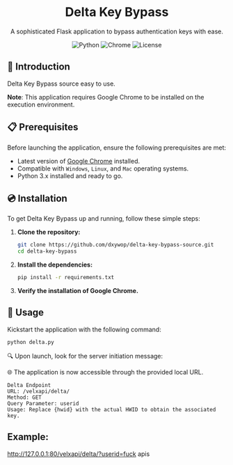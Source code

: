 <div align="center">

# Delta Key Bypass

A sophisticated Flask application to bypass authentication keys with ease.

![Python](https://img.shields.io/badge/python-3.x-blue.svg?style=flat-square)
![Chrome](https://img.shields.io/badge/Requires-Google%20Chrome-orange?style=flat-square)
![License](https://img.shields.io/github/license/dxywop/delta-key-bypass?style=flat-square)

</div>

## 🌟 Introduction

Delta Key Bypass source easy to use.

**Note**: This application requires Google Chrome to be installed on the execution environment.

## 📋 Prerequisites

Before launching the application, ensure the following prerequisites are met:

- Latest version of [Google Chrome](https://www.google.com/chrome/) installed.
- Compatible with `Windows`, `Linux`, and `Mac` operating systems.
- Python 3.x installed and ready to go.

## 💿 Installation

To get Delta Key Bypass up and running, follow these simple steps:

1. **Clone the repository:**

    ```bash
    git clone https://github.com/dxywop/delta-key-bypass-source.git
    cd delta-key-bypass
    ```

2. **Install the dependencies:**

    ```bash
    pip install -r requirements.txt
    ```

3. **Verify the installation of Google Chrome.**

## 🚀 Usage

Kickstart the application with the following command:

```bash
python delta.py
```

🔍 Upon launch, look for the server initiation message:

🌐 The application is now accessible through the provided local URL.

```Endpoints
Delta Endpoint
URL: /velxapi/delta/
Method: GET
Query Parameter: userid
Usage: Replace {hwid} with the actual HWID to obtain the associated key.
```
## Example:

http://127.0.0.1:80/velxapi/delta/?userid=fuck apis
